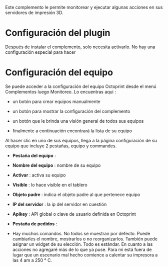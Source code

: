 Este complemento le permite monitorear y ejecutar algunas acciones en sus servidores de impresión 3D.

Configuración del plugin 
=======================

Después de instalar el complemento, solo necesita activarlo. No hay una configuración especial para hacer

Configuración del equipo 
=============================

Se puede acceder a la configuración del equipo Octoprint desde el menú
Complementos luego Monitoreo. Lo encuentras aqui :

-   un botón para crear equipos manualmente

-   un botón para mostrar la configuración del complemento

-   un botón que le brinda una visión general de todos sus equipos

-   finalmente a continuación encontrará la lista de su equipo

Al hacer clic en uno de sus equipos, llega a la página
configuración de su equipo que incluye 2 pestañas, equipo y
commandes.

-   **Pestaña del equipo** :

-   **Nombre del equipo** : nombre de su equipo

-   **Activar** : activa su equipo

-   **Visible** : lo hace visible en el tablero

-   **Objeto padre** : indica el objeto padre al que pertenece
    equipo

-   **IP del servidor** : la ip del servidor en cuestión

-   **Apikey** : API global o clave de usuario definida en Octoprint


-   **Pestaña de pedidos** :

-   Hay muchos comandos. No todos se muestran por defecto. Puede cambiarles el nombre, mostrarlos o no reorganizarlos. 
También puede asignar un widget de su elección. Todo es estándar. En cuanto a las acciones no agregaré más de lo que ya puse.
Para mí está fuera de lugar que un escenario mal hecho comience a calentar su impresora a las 4 am a 250 ° C.

